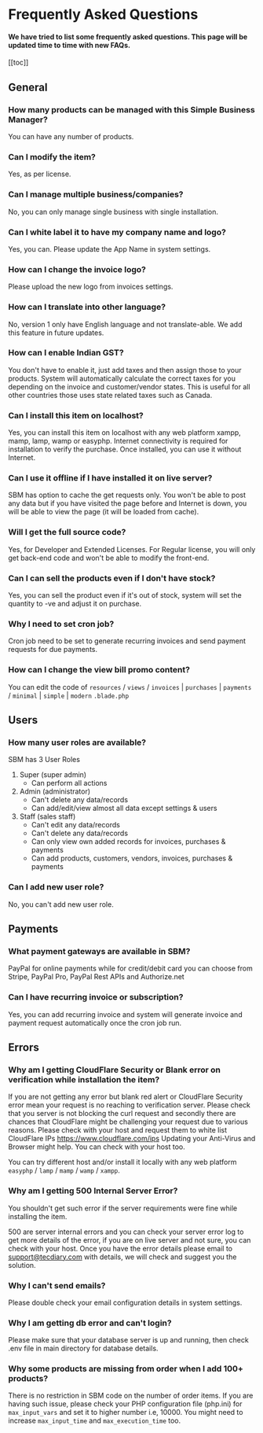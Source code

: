 # Frequently Asked Questions

#### We have tried to list some frequently asked questions. This page will be updated time to time with new FAQs.

[[toc]]

## General

### How many products can be managed with this Simple Business Manager?

You can have any number of products.

### Can I modify the item?

Yes, as per license.

### Can I manage multiple business/companies?

No, you can only manage single business with single installation.

### Can I white label it to have my company name and logo?

Yes, you can. Please update the App Name in system settings.

### How can I change the invoice logo?

Please upload the new logo from invoices settings.

### How can I translate into other language?

No, version 1 only have English language and not translate-able. We add this feature in future updates.

### How can I enable Indian GST?

You don't have to enable it, just add taxes and then assign those to your products. System will automatically calculate the correct taxes for you depending on the invoice and customer/vendor states. This is useful for all other countries those uses state related taxes such as Canada.

### Can I install this item on localhost?

Yes, you can install this item on localhost with any web platform xampp, mamp, lamp, wamp or easyphp. Internet connectivity is required for installation to verify the purchase. Once installed, you can use it without Internet.

### Can I use it offline if I have installed it on live server?

SBM has option to cache the get requests only. You won't be able to post any data but if you have visited the page before and Internet is down, you will be able to view the page (it will be loaded from cache).

### Will I get the full source code?

Yes, for Developer and Extended Licenses. For Regular license, you will only get back-end code and won't be able to modify the front-end.

### Can I can sell the products even if I don't have stock?

Yes, you can sell the product even if it's out of stock, system will set the quantity to -ve and adjust it on purchase.

### Why I need to set cron job?

Cron job need to be set to generate recurring invoices and send payment requests for due payments.

### How can I change the view bill promo content?

You can edit the code of `resources` / `views` / `invoices` | `purchases` | `payments` / `minimal` | `simple` | `modern` `.blade.php`

## Users

### How many user roles are available?

SBM has 3 User Roles

1.  Super (super admin)
    -   Can perform all actions
2.  Admin (administrator)
    -   Can't delete any data/records
    -   Can add/edit/view almost all data except settings & users
3.  Staff (sales staff)
    -   Can't edit any data/records
    -   Can't delete any data/records
    -   Can only view own added records for invoices, purchases & payments
    -   Can add products, customers, vendors, invoices, purchases & payments

### Can I add new user role?

No, you can't add new user role.

## Payments

### What payment gateways are available in SBM?

PayPal for online payments while for credit/debit card you can choose from Stripe, PayPal Pro, PayPal Rest APIs and Authorize.net

### Can I have recurring invoice or subscription?

Yes, you can add recurring invoice and system will generate invoice and payment request automatically once the cron job run.

## Errors

### Why am I getting CloudFlare Security or Blank error on verification while installation the item?

If you are not getting any error but blank red alert or CloudFlare Security error mean your request is no reaching to verification server. Please check that you server is not blocking the curl request and secondly there are chances that CloudFlare might be challenging your request due to various reasons. Please check with your host and request them to white list CloudFlare IPs https://www.cloudflare.com/ips Updating your Anti-Virus and Browser might help. You can check with your host too.

You can try different host and/or install it locally with any web platform `easyphp` / `lamp` / `mamp` / `wamp` / `xampp`.

### Why am I getting 500 Internal Server Error?

You shouldn't get such error if the server requirements were fine while installing the item.

500 are server internal errors and you can check your server error log to get more details of the error, if you are on live server and not sure, you
can check with your host. Once you have the error details please email to support@tecdiary.com with details, we will check and suggest you the solution.

### Why I can't send emails?

Please double check your email configuration details in system settings.

### Why I am getting db error and can't login?

Please make sure that your database server is up and running, then check .env file in main directory for database details.

### Why some products are missing from order when I add 100+ products?

There is no restriction in SBM code on the number of order items. If you are having such issue, please check your PHP configuration file (php.ini) for `max_input_vars` and set it to higher number i.e, 10000. You might need to increase `max_input_time` and `max_execution_time` too.
